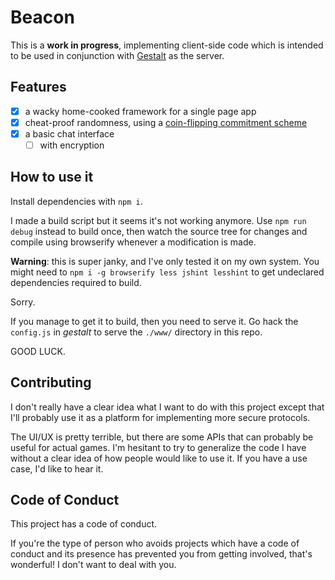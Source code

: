 # Beacon

This is a **work in progress**, implementing client-side code which is intended to be used in conjunction with [Gestalt](https://github.com/ansuz/gestalt) as the server.

## Features

* [x] a wacky home-cooked framework for a single page app
* [x] cheat-proof randomness, using a [coin-flipping commitment scheme](https://en.wikipedia.org/wiki/Commitment_scheme#Coin_flipping)
* [x] a basic chat interface
  * [ ] with encryption

## How to use it

Install dependencies with `npm i`.

I made a build script but it seems it's not working anymore. Use `npm run debug` instead to build once, then watch the source tree for changes and compile using browserify whenever a modification is made.

**Warning**: this is super janky, and I've only tested it on my own system. You might need to `npm i -g browserify less jshint lesshint` to get undeclared dependencies required to build.

Sorry.

If you manage to get it to build, then you need to serve it. Go hack the `config.js` in _gestalt_ to serve the `./www/` directory in this repo.

GOOD LUCK.

## Contributing

I don't really have a clear idea what I want to do with this project except that I'll probably use it as a platform for implementing more secure protocols.

The UI/UX is pretty terrible, but there are some APIs that can probably be useful for actual games. I'm hesitant to try to generalize the code I have without a clear idea of how people would like to use it. If you have a use case, I'd like to hear it.

## Code of Conduct

This project has a code of conduct.

If you're the type of person who avoids projects which have a code of conduct and its presence has prevented you from getting involved, that's wonderful! I don't want to deal with you.

